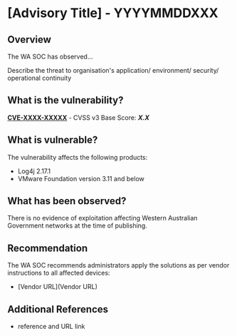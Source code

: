 # [Advisory Title] - YYYYMMDDXXX

## Overview

The WA SOC has observed…

Describe the threat to organisation's application/ environment/ security/ operational continuity

## What is the vulnerability?

[**CVE-XXXX-XXXXX**](https://nvd.nist.gov/vuln/detail/CVE-XXXX-XXXXX) - CVSS v3 Base Score: ***X.X***

## What is vulnerable?

The vulnerability affects the following products:

- Log4j 2.17.1
- VMware Foundation version 3.11 and below

## What has been observed?

There is no evidence of exploitation affecting Western Australian Government networks at the time of publishing.

## Recommendation

The WA SOC recommends administrators apply the solutions as per vendor instructions to all affected devices:

- [Vendor URL](Vendor URL)

## Additional References

- reference and URL link
